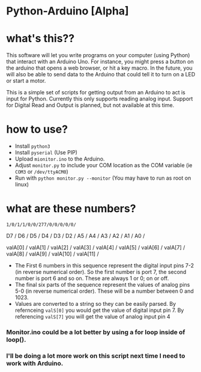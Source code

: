 # Python-Arduino [Alpha]
 
# what's this??
This software will let you write programs on your computer (using Python) that interact with an Arduino Uno. For instance, you might press a button on the arduino that opens a web browser, or hit a key macro. In the future, you will also be able to send data to the Arduino that could tell it to turn on a LED or start a motor.

This is a simple set of scripts for getting output from an Arduino to act is input for Python. Currently this only supports reading analog input. Support for Digital Read and Output is planned, but not available at this time.

# how to use?
- Install ```python3```
- Install ```pyserial``` (Use PIP)
- Upload ```mionitor.ino``` to the Arduino.
- Adjust ```monitor.py``` to include your COM location as the COM variable (ie ```COM3``` or ```/dev/ttyACM0```)
- Run with ```python monitor.py --monitor``` (You may have to run as root on linux)

# what are these numbers?
```1/0/1/1/0/0/277/0/0/0/0/0/```

D7  /  D6 /  D5  /  D4 /  D3 / D2 / A5 / A4  / A3 / A2 / A1 / A0  /
 
valA[0] / valA[1] / valA[2] / valA[3] / valA[4] / valA[5] / valA[6] / valA[7] / valA[8] / valA[9] / valA[10]  / valA[11] /
- The First 6 numbers in this sequence represent the digital input pins 7-2 (in reverse numerical order). So the first number is port 7, the second number is port 6 and so on. These are always 1 or 0; on or off.
- The final six parts of the sequence represent the values of analog pins 5-0 (in reverse numerical order). These will be a number between 0 and 1023.
- Values are converted to a string so they can be easily parsed. By refernceing ```valS[0]``` you would get the value of  digital input pin 7. By referencing ```valS[7]``` you will get the value of analog input pin 4

### Monitor.ino could be a lot better by using a for loop inside of loop(). 

### I'll be doing a lot more work on this script next time I need to work with Arduino.
